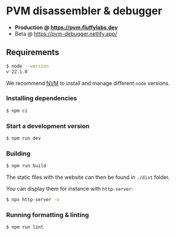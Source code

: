 # PVM disassembler & debugger

- **Production @ https://pvm.fluffylabs.dev**
- Beta @ https://pvm-debugger.netlify.app/

## Requirements

```bash
$ node --version
v 22.1.0
```

We recommend [NVM](https://github.com/nvm-sh/nvm) to install and manage different
`node` versions.

### Installing dependencies

```bash
$ npm ci
```

### Start a development version

```bash
$ npm run dev
```

### Building

```bash
$ npm run build
```

The static files with the website can then be found in `./dist` folder.

You can display them for instance with `http-server`:

```bash
$ npx http-server -o
```

### Running formatting & linting

```bash
$ npm run lint
```

